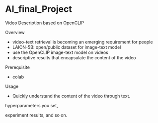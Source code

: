 # AI_final_Project

Video Description based on OpenCLIP

Overview
- video-text retrieval is becoming an emerging requirement for people
- LAION-5B: open/public dataset for image-text model
- use the OpenCLIP image-text model on videos
- descriptive results that encapsulate the content of the video

Prerequisite
- colab

Usage
- Quickly understand the content of the video through text.

hyperparameters you set, 

experiment results, and so on.
